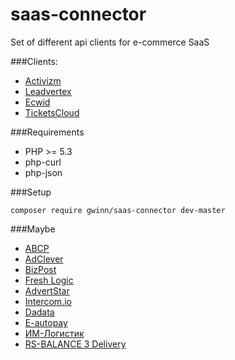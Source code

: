 saas-connector
==============

Set of different api clients for e-commerce SaaS

###Clients:
* [Activizm](http://activizm.ru)
* [Leadvertex](http://leadvertex.ru)
* [Ecwid](http://ecwid.com)
* [TicketsCloud](http://ticketscloud.org)

###Requirements

* PHP >= 5.3
* php-curl
* php-json

###Setup
```
composer require gwinn/saas-connector dev-master
```

###Maybe
* [ABCP](http://abcp.ru)
* [AdClever](http://adclever.ru)
* [BizPost](http://bizpost.ru)
* [Fresh Logic](http://www.fresh-logic.ru/)
* [AdvertStar](http://advertstar.net)
* [Intercom.io](http://intercom.io)
* [Dadata](http://dadata.ru)
* [E-autopay](http://e-autopay.com/)
* [ИМ-Логистик](http://iml.ru/)
* [RS-BALANCE 3 Delivery](http://www.rs-balance.ru/technologies/structure/)
